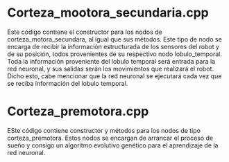 # Corteza_mootora_secundaria.cpp
Este código contiene el constructor para los nodos de corteza_motora_secundara, al igual que sus métodos. Este tipo de nodo se encarga de recibir la información estructurada de los sensores del robot y de su posición, todos provenientes de su respectivo nodo lobulo_temporal.
Toda la información proveniente del lobulo temporal será entrada para la red neuronal, y sus salidas serán los movimientos que realizará el robot. Dicho esto, cabe mencionar que la red neuronal se ejecutará cada vez que se reciba información del lobulo temporal.


# Corteza_premotora.cpp
ESte código contiene constructor y métodos para los nodos de tipo corteza_premotora. Estos nodos se encargan de arrancar el proceso de sueño y consigo un algoritmo evolutivo genético para el aprendizaje de la red neuronal.  
